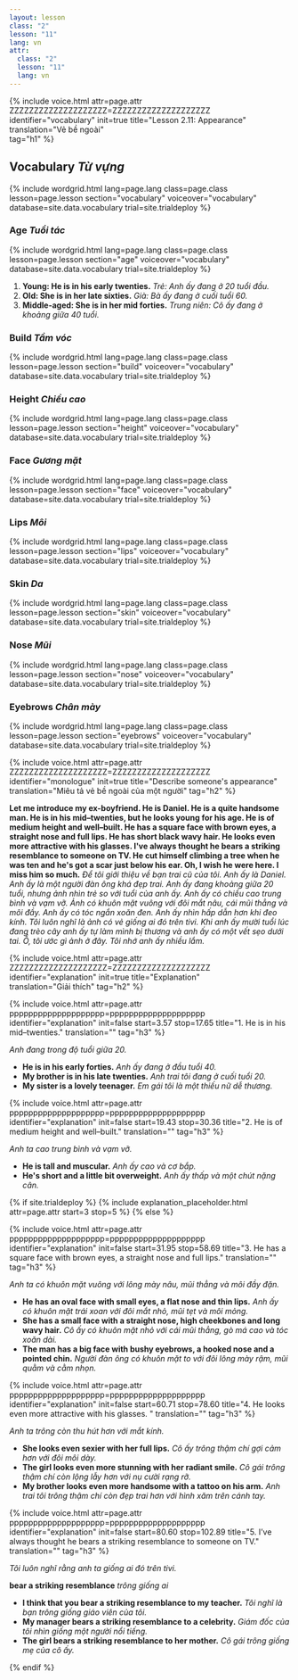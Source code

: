 ```yaml
---
layout: lesson
class: "2"
lesson: "11"
lang: vn
attr:
  class: "2"
  lesson: "11"
  lang: vn
---
```


{%  include voice.html attr=page.attr        ZZZZZZZZZZZZZZZZZZZZ=ZZZZZZZZZZZZZZZZZZZZ
	identifier="vocabulary"  init=true
	title="Lesson 2.11: Appearance"  
	translation="Vẻ bề ngoài"      
    tag="h1" %}



## Vocabulary *Từ vựng*

{% include wordgrid.html lang=page.lang
		class=page.class 
		lesson=page.lesson 
		section="vocabulary"
		voiceover="vocabulary"
		database=site.data.vocabulary 
		trial=site.trialdeploy %}


### Age *Tuổi tác*

{% include wordgrid.html lang=page.lang
		class=page.class 
		lesson=page.lesson 
		section="age"
		voiceover="vocabulary"
		database=site.data.vocabulary 
		trial=site.trialdeploy %}


1. **Young: He is in his early twenties.**  *Trẻ: Anh ấy đang ở 20 tuổi đầu.*
2. **Old: She is in her late sixties.**  *Già: Bà ấy đang ở cuối tuổi 60.*
3. **Middle-aged: She is in her mid forties.**  *Trung niên: Cô ấy đang ở khoảng giữa 40 tuổi.*

### Build *Tầm vóc* 

{% include wordgrid.html lang=page.lang
		class=page.class 
		lesson=page.lesson 
		section="build"
		voiceover="vocabulary"
		database=site.data.vocabulary 
		trial=site.trialdeploy %}



### Height *Chiều cao*

{% include wordgrid.html lang=page.lang
		class=page.class 
		lesson=page.lesson 
		section="height"
		voiceover="vocabulary"
		database=site.data.vocabulary 
		trial=site.trialdeploy %}


### Face *Gương mặt*

{% include wordgrid.html lang=page.lang
		class=page.class 
		lesson=page.lesson 
		section="face"
		voiceover="vocabulary"
		database=site.data.vocabulary 
		trial=site.trialdeploy %}


### Lips *Môi*

{% include wordgrid.html lang=page.lang
		class=page.class 
		lesson=page.lesson 
		section="lips"
		voiceover="vocabulary"
		database=site.data.vocabulary 
		trial=site.trialdeploy %}



### Skin *Da*

{% include wordgrid.html lang=page.lang
		class=page.class 
		lesson=page.lesson 
		section="skin"
		voiceover="vocabulary"
		database=site.data.vocabulary 
		trial=site.trialdeploy %}



### Nose *Mũi*

{% include wordgrid.html lang=page.lang
		class=page.class 
		lesson=page.lesson 
		section="nose"
		voiceover="vocabulary"
		database=site.data.vocabulary 
		trial=site.trialdeploy %}


### Eyebrows *Chân mày*

{% include wordgrid.html lang=page.lang
		class=page.class 
		lesson=page.lesson 
		section="eyebrows"
		voiceover="vocabulary"
		database=site.data.vocabulary 
		trial=site.trialdeploy %}



 
{%  include voice.html attr=page.attr    ZZZZZZZZZZZZZZZZZZZZ=ZZZZZZZZZZZZZZZZZZZZ
	identifier="monologue"  init=true
	title="Describe someone's appearance"        
	translation="Miêu tả vẻ bề ngoài của một người"
    tag="h2" %}


**Let me introduce my ex-boyfriend. He is Daniel. He is a quite handsome man. He is in his mid–twenties, but he looks young for his age. He is of medium height and well–built. He has a square face with brown eyes, a straight nose and full lips. He has short black wavy hair. He looks even more attractive with his glasses. I've always thought he bears a striking resemblance to someone on TV. He cut himself climbing a tree when he was ten and he's got a scar just below his ear. Oh, I wish he were here. I miss him so much.**
*Để tôi giới thiệu về bạn trai cũ của tôi. Anh ấy là Daniel. Anh ấy là một người đàn ông khá đẹp trai. Anh ấy đang khoảng giữa 20 tuổi, nhưng ảnh nhìn trẻ so với tuổi của anh ấy. Anh ấy có chiều cao trung bình và vạm vỡ. Ảnh có khuôn mặt vuông với đôi mắt nâu, cái mũi thẳng và môi đầy. Anh ấy có tóc ngắn xoăn đen. Anh ấy nhìn hấp dẫn hơn khi đeo kính. Tôi luôn nghĩ là ảnh có vẻ giống ai đó trên tivi. Khi anh ấy mười tuổi lúc đang trèo cây anh ấy tự làm mình bị thương và anh ấy có một vết sẹo dưới tai. Ồ, tôi ước gì ảnh ở đây. Tôi nhớ anh ấy nhiều lắm.* 


{%  include voice.html attr=page.attr    ZZZZZZZZZZZZZZZZZZZZ=ZZZZZZZZZZZZZZZZZZZZ
	identifier="explanation"  init=true
	title="Explanation"        
	translation="Giải thích"
    tag="h2" %}



{%  include voice.html attr=page.attr    pppppppppppppppppppp=pppppppppppppppppppp
	identifier="explanation"  init=false start=3.57 stop=17.65
	title="1. He is in his mid–twenties."
	translation=""
    tag="h3" %}

*Anh đang trong độ tuổi giữa 20.*

- **He is in his early forties.**  *Anh ấy đang ở đầu tuổi 40.*
- **My brother is in his late twenties.**  *Anh trai tôi đang ở cuối tuổi 20.*
- **My sister is a lovely teenager.**  *Em gái tôi là một thiếu nữ dễ thương.*


{%  include voice.html attr=page.attr    pppppppppppppppppppp=pppppppppppppppppppp
	identifier="explanation"  init=false start=19.43 stop=30.36
	title="2. He is of medium height and well–built."
	translation=""
    tag="h3" %}

*Anh ta cao trung bình và vạm vỡ.*

- **He is tall and muscular.**  *Anh ấy cao và cơ bắp.*
- **He's short and a little bit overweight.**  *Anh ấy thấp và một chút nặng cân.*


{% if site.trialdeploy %}
	{% include explanation_placeholder.html  attr=page.attr     start=3 stop=5 %}
	{% else %}


{%  include voice.html attr=page.attr    pppppppppppppppppppp=pppppppppppppppppppp
	identifier="explanation"  init=false start=31.95 stop=58.69
	title="3. He has a square face with brown eyes, a straight nose and full lips."
	translation=""
    tag="h3" %}

*Anh ta có khuôn mặt vuông với lông mày nâu, mũi thẳng và môi đầy đặn.*

- **He has an oval face with small eyes, a flat nose and thin lips.**  *Anh ấy có khuôn mặt trái xoan với đôi mắt nhỏ, mũi tẹt và môi mỏng.*
- **She has a small face with a straight nose, high cheekbones and long wavy hair.**  *Cô ấy có khuôn mặt nhỏ với cái mũi thẳng, gò má cao và tóc xoăn dài.*
- **The man has a big face with bushy eyebrows, a hooked nose and a pointed chin.**  *Người đàn ông có khuôn mặt to với đôi lông mày rậm, mũi quằm và cằm nhọn.*



{%  include voice.html attr=page.attr    pppppppppppppppppppp=pppppppppppppppppppp
	identifier="explanation"  init=false  start=60.71 stop=78.60
	title="4. He looks even more attractive with his glasses. "
	translation=""
    tag="h3" %}

*Anh ta trông còn thu hút hơn với mắt kính.*

- **She looks even sexier with her full lips.**  *Cô ấy trông thậm chí gợi cảm hơn với đôi môi dày.*
- **The girl looks even more stunning with her radiant smile.**  *Cô gái trông thậm chí còn lộng lẫy hơn với nụ cười rạng rỡ.*
- **My brother looks even more handsome with a tattoo on his arm.**  *Anh trai tôi trông thậm chí còn đẹp trai hơn với hình xăm trên cánh tay.*


{%  include voice.html attr=page.attr    pppppppppppppppppppp=pppppppppppppppppppp
	identifier="explanation"  init=false start=80.60 stop=102.89
	title="5.  I’ve always thought he bears a striking resemblance to someone on TV."
	translation=""
    tag="h3" %}

*Tôi luôn nghĩ rằng anh ta giống ai đó trên tivi.*

**bear a striking resemblance**  *trông giống ai*

- **I think that you bear a striking resemblance to my teacher.**  *Tôi nghĩ là bạn trông giống giáo viên của tôi.*
- **My manager bears a striking resemblance to a celebrity.**  *Giám đốc của tôi nhìn giống một người nổi tiếng.*
- **The girl bears a striking resemblance to her mother.**  *Cô gái trông giống mẹ của cô ấy.*
 


{% endif %}


